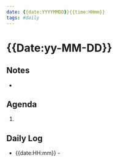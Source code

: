 ```yaml
---
date: {{date:YYYYMMDD}}{{time:HHmm}}
tags: #daily 
---
```


# {{Date:yy-MM-DD}}
## Notes
- 

## Agenda
1. 

## Daily Log 
- {{date:HH:mm}} - 